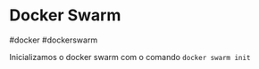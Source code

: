 # Docker Swarm
#docker #dockerswarm


Inicializamos o docker swarm com o comando `docker swarm init`

